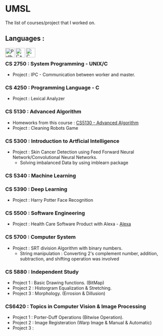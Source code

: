 # UMSL
The list of courses/project that I worked on.
## Languages :
<img align="left" alt="Python" width="30px" src="https://img.icons8.com/color/48/000000/python.png" />
<img align="left" alt="C++" width="30px" src="https://img.icons8.com/color/48/000000/c-plus-plus-logo.png"/>
<img align="left" alt="C" width="30px" src="https://img.icons8.com/color/48/000000/c-programming.png"/>

<br/>

### CS 2750 : System Programming - UNIX/C
- Project : IPC - Communication between worker and master.

### CS 4250 : Programming Language - C
- Project : Lexical Analyzer

### CS 5130 : Advanced Algorithm 
- Homeworks from this course : [CS5130 - Advanced Algorithm](https://github.com/badriadhikari/Algorithms-2020fall)
- Project : Cleaning Robots Game

### CS 5300 : Introduction to Artficial Intelligence
- Project : Skin Cancer Detection using Feed Forward Neural Network/Convolutional Neural Networks.
  - Solving imbalanced Data by using imblearn package

### CS 5340 : Machine Learning

### CS 5390 : Deep Learning
- Project : Harry Potter Face Recognition

### CS 5500 : Software Engineering
- Project : Health Care Software Product with Alexa - [Alexa](https://github.com/sntrenter/FA2020GroupProject)

### CS 5700 : Computer System
- Project : SRT division Algorithm with binary numbers.
  - String manipulation : Converting 2's complement number, addition, subtraction, and shifting operation was involved

### CS 5880 : Independent Study
- Project 1 : Basic Drawing functions. (BitMap)
- Project 2 : Historgram Equalization & Stretching.
- Project 3 : Morphology. (Errosion & Dillusion)

### CS6420 : Topics in Computer Vision & Image Processing
- Project 1 : Porter-Duff Operations (Bitwise Operation).
- Project 2 : Image Registeration (Warp Image & Manual & Automatic)
- Project 3 : 
